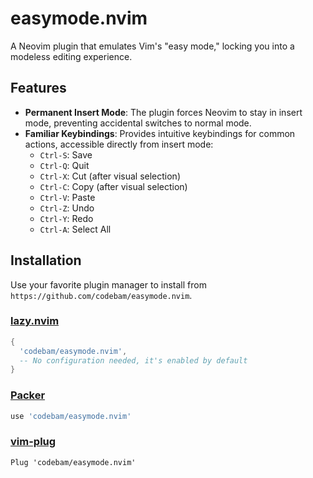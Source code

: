 # easymode.nvim

A Neovim plugin that emulates Vim's "easy mode," locking you into a modeless editing experience.

## Features

- **Permanent Insert Mode**: The plugin forces Neovim to stay in insert mode, preventing accidental switches to normal mode.
- **Familiar Keybindings**: Provides intuitive keybindings for common actions, accessible directly from insert mode:
    - `Ctrl-S`: Save
    - `Ctrl-Q`: Quit
    - `Ctrl-X`: Cut (after visual selection)
    - `Ctrl-C`: Copy (after visual selection)
    - `Ctrl-V`: Paste
    - `Ctrl-Z`: Undo
    - `Ctrl-Y`: Redo
    - `Ctrl-A`: Select All

## Installation

Use your favorite plugin manager to install from `https://github.com/codebam/easymode.nvim`.

### [lazy.nvim](https://github.com/folke/lazy.nvim)

```lua
{
  'codebam/easymode.nvim',
  -- No configuration needed, it's enabled by default
}
```

### [Packer](https://github.com/wbthomason/packer.nvim)

```lua
use 'codebam/easymode.nvim'
```

### [vim-plug](https://github.com/junegunn/vim-plug)

```vim
Plug 'codebam/easymode.nvim'
```
